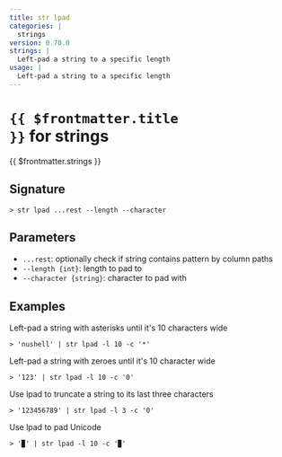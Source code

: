 ```yaml
---
title: str lpad
categories: |
  strings
version: 0.70.0
strings: |
  Left-pad a string to a specific length
usage: |
  Left-pad a string to a specific length
---
```


# <code>{{ $frontmatter.title }}</code> for strings

<div class='command-title'>{{ $frontmatter.strings }}</div>

## Signature

```> str lpad ...rest --length --character```

## Parameters

 -  `...rest`: optionally check if string contains pattern by column paths
 -  `--length {int}`: length to pad to
 -  `--character {string}`: character to pad with

## Examples

Left-pad a string with asterisks until it's 10 characters wide
```shell
> 'nushell' | str lpad -l 10 -c '*'
```

Left-pad a string with zeroes until it's 10 character wide
```shell
> '123' | str lpad -l 10 -c '0'
```

Use lpad to truncate a string to its last three characters
```shell
> '123456789' | str lpad -l 3 -c '0'
```

Use lpad to pad Unicode
```shell
> '▉' | str lpad -l 10 -c '▉'
```

